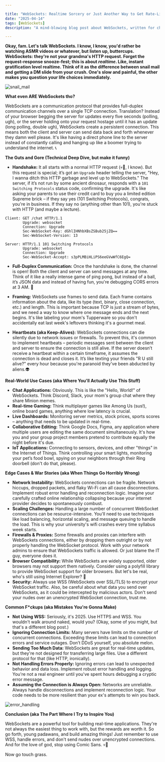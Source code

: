 ```yaml
---

title: "WebSockets: Realtime Sorcery or Just Another Way to Get Rate-Limited by Cloudflare?"
date: "2025-04-14"
tags: [WebSockets]
description: "A mind-blowing blog post about WebSockets, written for chaotic Gen Z engineers who are probably scrolling TikTok right now instead of working. Let's gooooo!"

---
```


**Okay, fam. Let's talk WebSockets. I know, I know, you'd rather be watching ASMR videos or whatever, but listen up, buttercups. WebSockets: they're not your grandma's HTTP request. Forget the request-response snooze-fest; this is about *realtime*. Like, instant gratification level realtime. Think of it as the difference between snail mail and getting a DM slide from your crush. One's slow and painful, the other makes you question your life choices immediately.**

![snail_mail](https://i.kym-cdn.com/photos/images/newsfeed/000/710/715/102.jpg)

**What even ARE WebSockets tho?**

WebSockets are a communication protocol that provides full-duplex communication channels over a single TCP connection. Translation? Instead of your browser begging the server for updates every five seconds (polling, ugh), or the server holding onto your request hostage until it has an update (long polling, double ugh), WebSockets create a persistent connection. This means both the client and server can send data back and forth whenever they damn well please. It's like having a direct phone line to the server instead of constantly calling and hanging up like a boomer trying to understand the internet. 📞

**The Guts and Gore (Technical Deep Dive, but make it funny)**

*   **Handshake:** It all starts with a normal HTTP request (💀🙏, I know). But this request is special; it’s got an `Upgrade` header telling the server, "Hey, I wanna ditch this HTTP garbage and level up to WebSockets." The server, if it’s not run by some ancient dinosaur, responds with a `101 Switching Protocols` status code, confirming the upgrade. It's like asking your parents to use their credit card to buy you a limited edition Supreme brick – if they say yes (101 Switching Protocols), congrats, you're in business. If they say no (anything other than 101), you're stuck with HTTP (and maybe a lecture).

```ascii
Client: GET /chat HTTP/1.1
        Upgrade: websocket
        Connection: Upgrade
        Sec-WebSocket-Key: dGhlIHNhbXBsZSBub25jZQ==
        Sec-WebSocket-Version: 13

Server: HTTP/1.1 101 Switching Protocols
        Upgrade: websocket
        Connection: Upgrade
        Sec-WebSocket-Accept: s3pPLMBiHLiPS6eeGVwWfC6EgQ=
```

*   **Full-Duplex Communication:** Once the handshake is done, the channel is open! Both the client and server can send messages at any time. Think of it like a really intense game of ping pong, but instead of a ball, it’s JSON data and instead of having fun, you're debugging CORS errors at 3 AM. 🏓

*   **Framing:** WebSockets use frames to send data. Each frame contains information about the data, like its type (text, binary, close connection, etc.) and length. This is important because TCP is just a stream of bytes, and we need a way to know where one message ends and the next begins. It's like labeling your mom's Tupperware so you don't accidentally eat last week's leftovers thinking it's a gourmet meal.

*   **Heartbeats (aka Keep-Alives):** WebSockets connections can die silently due to network issues or firewalls. To prevent this, it's common to implement heartbeats – periodic messages sent between the client and server to ensure the connection is still alive. If the server doesn’t receive a heartbeat within a certain timeframe, it assumes the connection is dead and closes it. It’s like texting your friends "R U still alive?" every hour because you're paranoid they've been abducted by aliens.👽

**Real-World Use Cases (aka Where You'll Actually Use This Stuff)**

*   **Chat Applications:** Obviously. This is like the "Hello, World!" of WebSockets. Think Discord, Slack, your mom's group chat where they share Minion memes.
*   **Real-time Gaming:** Think multiplayer games like Among Us (sus!), online board games, anything where low latency is crucial.
*   **Live Dashboards:** Monitoring server metrics, stock prices, sports scores – anything that needs to be updated in real-time.
*   **Collaborative Editing:** Think Google Docs, Figma, any application where multiple users are editing the same document simultaneously. It's how you and your group project members pretend to contribute equally the night before it's due.
*   **IoT Applications:** Connecting to sensors, devices, and other "things" in the Internet of Things. Think controlling your smart lights, monitoring your pet’s food bowl, spying on your neighbors through their Ring doorbell (don't do that, please).

**Edge Cases & War Stories (aka When Things Go Horribly Wrong)**

*   **Network Instability:** WebSockets connections can be fragile. Network hiccups, dropped packets, and flaky Wi-Fi can all cause disconnections. Implement robust error handling and reconnection logic. Imagine your carefully crafted online relationship collapsing because your internet provider decides to spontaneously combust.
*   **Scaling Challenges:** Handling a large number of concurrent WebSocket connections can be resource-intensive. You'll need to use techniques like load balancing, horizontal scaling, and message queuing to handle the load. This is why your university's wifi crashes every time syllabus week starts.
*   **Firewalls & Proxies:** Some firewalls and proxies can interfere with WebSockets connections, either by dropping them outright or by not properly handling the WebSocket protocol. Work with your network admins to ensure that WebSockets traffic is allowed. Or just blame the IT guy, everyone does it.
*   **Browser Compatibility:** While WebSockets are widely supported, older browsers may not support them natively. Consider using a polyfill library to provide WebSocket support for older browsers. But let's be real, who's still using Internet Explorer? 🦖
*   **Security:** Always use WSS (WebSockets over SSL/TLS) to encrypt your WebSocket traffic. Also, be careful about what data you send over WebSockets, as it could be intercepted by malicious actors. Don't send your nudes over an unencrypted WebSocket connection, trust me.

**Common F*ckups (aka Mistakes You're Gonna Make)**

*   **Not Using WSS:** Seriously, it's 2025. Use HTTPS and WSS. You wouldn't walk around naked, would you? (Okay, some of you might, but that's a different blog post.)
*   **Ignoring Connection Limits:** Many servers have limits on the number of concurrent connections. Exceeding these limits can lead to connection errors and service outages. Don’t DDoS yourself, you absolute melon.
*   **Sending Too Much Data:** WebSockets are great for real-time updates, but they're not designed for transferring large files. Use a different protocol for that (like HTTP, ironically).
*   **Not Handling Errors Properly:** Ignoring errors can lead to unexpected behavior and data loss. Implement robust error handling and logging. You're not a real engineer until you've spent hours debugging a cryptic error message.
*   **Assuming the Connection is Always Open:** Networks are unreliable. Always handle disconnections and implement reconnection logic. Your code needs to be more resilient than your ex's attempts to win you back.

![error_handling](https://imgflip.com/i/5t294b)

**Conclusion (aka The Part Where I Try to Inspire You)**

WebSockets are a powerful tool for building real-time applications. They're not always the easiest thing to work with, but the rewards are worth it. So go forth, young padawans, and build amazing things! Just remember to use WSS, handle errors, and don't send nudes over unencrypted connections. And for the love of god, stop using Comic Sans. 💀🙏

Now go touch grass.
